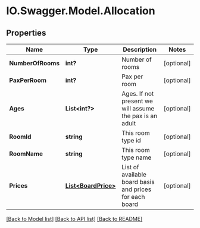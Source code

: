 # IO.Swagger.Model.Allocation
## Properties

Name | Type | Description | Notes
------------ | ------------- | ------------- | -------------
**NumberOfRooms** | **int?** | Number of rooms | [optional] 
**PaxPerRoom** | **int?** | Pax per room | [optional] 
**Ages** | **List&lt;int?&gt;** | Ages. If not present we will assume the pax is an adult | [optional] 
**RoomId** | **string** | This room type id | [optional] 
**RoomName** | **string** | This room type name | [optional] 
**Prices** | [**List&lt;BoardPrice&gt;**](BoardPrice.md) | List of available board basis and prices for each board | [optional] 

[[Back to Model list]](../README.md#documentation-for-models) [[Back to API list]](../README.md#documentation-for-api-endpoints) [[Back to README]](../README.md)


